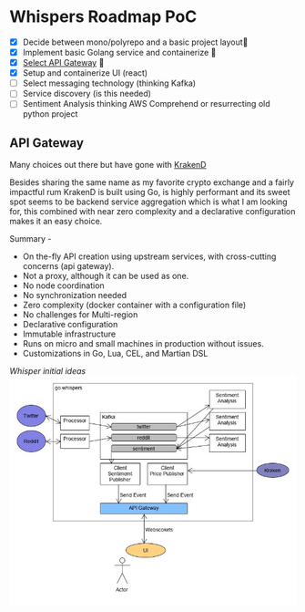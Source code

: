 # Whispers Roadmap PoC

- [x] Decide between mono/polyrepo and a basic project layout🤺
- [X] Implement basic Golang service and containerize 🐳
- [x] [Select API Gateway](#api-gateway) 🐙
- [x] Setup and containerize UI (react)
- [ ] Select messaging technology (thinking Kafka)
- [ ] Service discovery (is this needed)
- [ ] Sentiment Analysis thinking AWS Comprehend or resurrecting old python project

## API Gateway <a name="api-gateway"></a>
Many choices out there but have gone with [KrakenD](https://www.krakend.io/)

Besides sharing the same name as my favorite crypto exchange and a fairly impactful rum KrakenD is built using Go, is highly performant and its sweet spot seems to be backend service aggregation which is what I am looking for, this combined with near zero complexity and a declarative configuration makes it an easy choice.

Summary -

* On the-fly API creation using upstream services, with cross-cutting concerns (api gateway).
* Not a proxy, although it can be used as one.
* No node coordination
* No synchronization needed
* Zero complexity (docker container with a configuration file)
* No challenges for Multi-region
* Declarative configuration
* Immutable infrastructure
* Runs on micro and small machines in production without issues.
* Customizations in Go, Lua, CEL, and Martian DSL

_Whisper initial ideas_ 
![whispers-design](whispers-design.jpg)